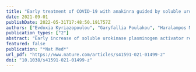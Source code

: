 ```yaml
---
title: "Early treatment of COVID-19 with anakinra guided by soluble urokinase plasminogen receptor plasma levels: a double-blind, randomized controlled phase 3 trial"
date: 2021-09-01
publishDate: 2022-05-31T17:48:50.191757Z
authors: ["Evdoxia Kyriazopoulou", "Garyfallia Poulakou", "Haralampos Milionis", "Simeon Metallidis", "Georgios Adamis", "Konstantinos Tsiakos", "Archontoula Fragkou", "Aggeliki Rapti", "Christina Damoulari", "Massimo Fantoni", "Ioannis Kalomenidis", "Georgios Chrysos", "Andrea Angheben", "Ilias Kainis", "Zoi Alexiou", "Francesco Castelli", "Francesco Saverio Serino", "Maria Tsilika", "Petros Bakakos", "Emanuele Nicastri", "Vassiliki Tzavara", "Evangelos Kostis", "Lorenzo Dagna", "Panagiotis Koufargyris", "Katerina Dimakou", "Spyridon Savvanis", "Glykeria Tzatzagou", "Maria Chini", "Giulio Cavalli", "Matteo Bassetti", "Konstantina Katrini", "Vasileios Kotsis", "George Tsoukalas", "Carlo Selmi", "Ioannis Bliziotis", "Michael Samarkos", "Michael Doumas", "Sofia Ktena", "Aikaterini Masgala", "Ilias Papanikolaou", "Maria Kosmidou", "Dimitra-Melia Myrodia", "Aikaterini Argyraki", "Chiara Simona Cardellino", "Katerina Koliakou", "Eleni-Ioanna Katsigianni", "Vassiliki Rapti", "Efthymia Giannitsioti", "Antonella Cingolani", "Styliani Micha", "Karolina Akinosoglou", "Orestis Liatsis-Douvitsas", "Styliani Symbardi", "Nikolaos Gatselis", "Maria Mouktaroudi", "Giuseppe Ippolito", "Eleni Florou", "Antigone Kotsaki", "Mihai G. Netea", "Jesper Eugen-Olsen", "Miltiades Kyprianou", "Periklis Panagopoulos", "George N. Dalekos", "Evangelos J. Giamarellos-Bourboulis"]
publication_types: ["2"]
abstract: "Early increase of soluble urokinase plasminogen activator receptor (suPAR) serum levels is indicative of increased risk of progression of coronavirus disease 2019 (COVID-19) to respiratory failure. The SAVE-MORE double-blind, randomized controlled trial evaluated the efficacy and safety of anakinra, an IL-1α/β inhibitor, in 594 patients with COVID-19 at risk of progressing to respiratory failure as identified by plasma suPAR ≥6 ng ml−1, 85.9% (n = 510) of whom were receiving dexamethasone. At day 28, the adjusted proportional odds of having a worse clinical status (assessed by the 11-point World Health Organization Clinical Progression Scale (WHO-CPS)) with anakinra, as compared to placebo, was 0.36 (95% confidence interval 0.26–0.50). The median WHO-CPS decrease on day 28 from baseline in the placebo and anakinra groups was 3 and 4 points, respectively (odds ratio (OR) = 0.40, P textless 0.0001); the respective median decrease of Sequential Organ Failure Assessment (SOFA) score on day 7 from baseline was 0 and 1 points (OR = 0.63, P = 0.004). Twenty-eight-day mortality decreased (hazard ratio = 0.45, P = 0.045), and hospital stay was shorter."
featured: false
publication: "*Nat Med*"
url_pdf: "https://www.nature.com/articles/s41591-021-01499-z"
doi: "10.1038/s41591-021-01499-z"
---
```


